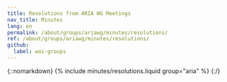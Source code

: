```yaml
---
title: Resolutions from ARIA WG Meetings
nav_title: Minutes
lang: en
permalink: /about/groups/ariawg/minutes/resolutions/
ref: /about/groups/ariawg/minutes/resolutions/
github:
  label: wai-groups
---
```


{::nomarkdown}
{% include minutes/resolutions.liquid group="aria" %}
{:/}